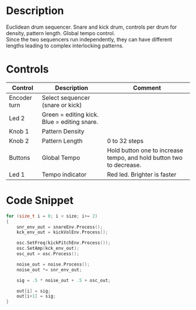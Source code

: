 # Description 
Euclidean drum sequencer. Snare and kick drum, controls per drum for density, pattern length. Global tempo control.  
Since the two sequencers run independently, they can have different lengths leading to complex interlocking patterns.  

# Controls
| Control | Description | Comment |
| --- | --- | --- |
| Encoder turn | Select sequencer (snare or kick) | |
| Led 2 | Green = editing kick. Blue =  editing snare. | |
| Knob 1 | Pattern Density | |
| Knob 2 | Pattern Length | 0 to 32 steps |
| Buttons | Global Tempo | Hold button one to increase tempo, and hold button two to decrease. |
| Led 1 | Tempo indicator | Red led. Brighter is faster |

# Code Snippet
```cpp
for (size_t i = 0; i < size; i+= 2)
{
    snr_env_out = snareEnv.Process();
	kck_env_out = kickVolEnv.Process();

	osc.SetFreq(kickPitchEnv.Process());
	osc.SetAmp(kck_env_out);
	osc_out = osc.Process();

	noise_out = noise.Process();
	noise_out *= snr_env_out;

	sig = .5 * noise_out + .5 + osc_out;

    out[i] = sig;
	out[i+1] = sig;
}
```